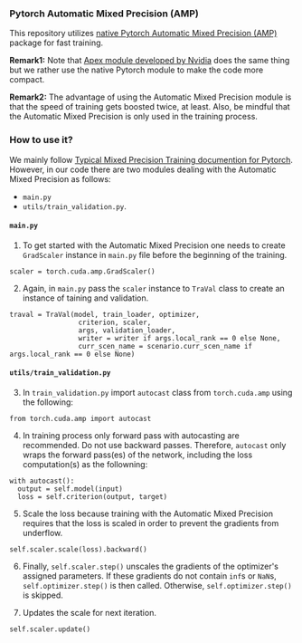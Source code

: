 ### Pytorch Automatic Mixed Precision (AMP)

This repository utilizes [native Pytorch Automatic Mixed Precision (AMP)](https://pytorch.org/blog/accelerating-training-on-nvidia-gpus-with-pytorch-automatic-mixed-precision/) package for fast training. 

**Remark1:**
Note that [Apex module developed by Nvidia](https://github.com/NVIDIA/apex) does the same thing but we rather use the native Pytorch module to make the code more compact. 

**Remark2:**
The advantage of using the Automatic Mixed Precision module is that the speed of training gets boosted twice, at least. Also, be mindful that the Automatic Mixed Precision is only used in the training process.

### How to use it?
We mainly follow [Typical Mixed Precision Training documention for Pytorch](https://pytorch.org/docs/stable/notes/amp_examples.html#typical-mixed-precision-training). However, in our code there are two modules dealing with the Automatic Mixed Precision as follows: 
- `main.py`
- `utils/train_validation.py`.

#### `main.py`
1. To get started with the Automatic Mixed Precision one needs to create `GradScaler` instance in `main.py` file before the beginning of the training.
```{python}
scaler = torch.cuda.amp.GradScaler()
```

2. Again, in `main.py` pass the `scaler` instance to `TraVal` class to create an instance of taining and validation.

```{python}
traval = TraVal(model, train_loader, optimizer,
                 criterion, scaler,
                 args, validation_loader,
                 writer = writer if args.local_rank == 0 else None,
                 curr_scen_name = scenario.curr_scen_name if args.local_rank == 0 else None)
```
#### `utils/train_validation.py`

3. In `train_validation.py` import `autocast` class from `torch.cuda.amp` using the following:

```
from torch.cuda.amp import autocast
``` 

4. In training process only forward pass with autocasting are recommended. Do not use backward passes. Therefore, `autocast` only wraps the forward pass(es) of the network, including the loss computation(s) as the followning:

```{python}
with autocast():
  output = self.model(input)
  loss = self.criterion(output, target) 
```

5. Scale the loss because training with  the Automatic Mixed Precision requires that the loss is scaled in order to prevent the gradients from underflow.

```{python}
self.scaler.scale(loss).backward()
```

6. Finally, `self.scaler.step()` unscales the gradients of the optimizer's assigned parameters. If these gradients do not contain `inf`s or `NaN`s, `self.optimizer.step()` is then called. Otherwise, `self.optimizer.step()` is skipped.

7. Updates the scale for next iteration.
```{python}
self.scaler.update()
```

